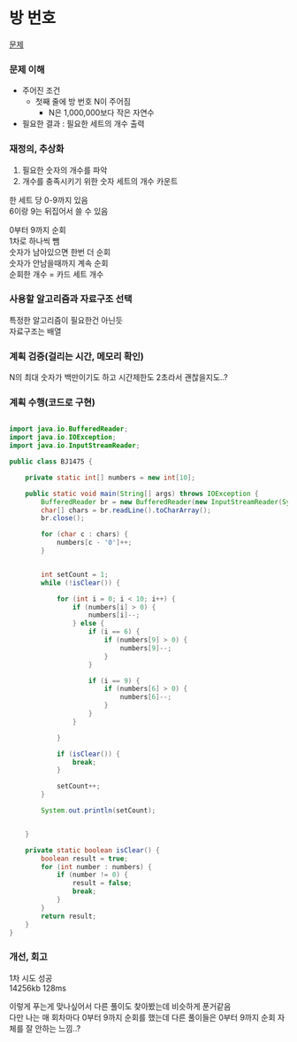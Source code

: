 # 방 번호
[문제](https://www.acmicpc.net/problem/1475)

### 문제 이해
- 주어진 조건   
  - 첫째 줄에 방 번호 N이 주어짐  
    - N은 1,000,000보다 작은 자연수
- 필요한 결과 : 필요한 세트의 개수 출력

### 재정의, 추상화
1. 필요한 숫자의 개수를 파악  
2. 개수를 충족시키기 위한 숫자 세트의 개수 카운트  

한 세트 당 0-9까지 있음  
6이랑 9는 뒤집어서 쓸 수 있음  

0부터 9까지 순회  
1차로 하나씩 뺌  
숫자가 남아있으면 한번 더 순회  
숫자가 안남을때까지 계속 순회  
순회한 개수 = 카드 세트 개수

### 사용할 알고리즘과 자료구조 선택
특정한 알고리즘이 필요한건 아닌듯  
자료구조는 배열  

### 계획 검증(걸리는 시간, 메모리 확인)
N의 최대 숫자가 백만이기도 하고 시간제한도 2초라서 괜찮을지도..?

### 계획 수행(코드로 구현)
```java

import java.io.BufferedReader;
import java.io.IOException;
import java.io.InputStreamReader;

public class BJ1475 {

    private static int[] numbers = new int[10];

    public static void main(String[] args) throws IOException {
        BufferedReader br = new BufferedReader(new InputStreamReader(System.in));
        char[] chars = br.readLine().toCharArray();
        br.close();

        for (char c : chars) {
            numbers[c - '0']++;
        }


        int setCount = 1;
        while (!isClear()) {

            for (int i = 0; i < 10; i++) {
                if (numbers[i] > 0) {
                    numbers[i]--;
                } else {
                    if (i == 6) {
                        if (numbers[9] > 0) {
                            numbers[9]--;
                        }
                    }

                    if (i == 9) {
                        if (numbers[6] > 0) {
                            numbers[6]--;
                        }
                    }
                }

            }

            if (isClear()) {
                break;
            }

            setCount++;
        }

        System.out.println(setCount);


    }

    private static boolean isClear() {
        boolean result = true;
        for (int number : numbers) {
            if (number != 0) {
                result = false;
                break;
            }
        }
        return result;
    }
}

```
### 개선, 회고
1차 시도 성공  
14256kb	128ms  

이렇게 푸는게 맞나싶어서 다른 풀이도 찾아봤는데 비슷하게 푼거같음  
다만 나는 매 회차마다 0부터 9까지 순회를 했는데 다른 풀이들은 0부터 9까지 순회 자체를 잘 안하는 느낌..? 
